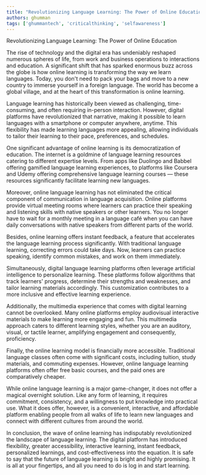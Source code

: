 ```yaml
---
title: "Revolutionizing Language Learning: The Power of Online Education"  # Wrap the title in double quotes
authors: ghumman
tags: ['ghummantech', 'criticalthinking', 'selfawareness']
---
```


Revolutionizing Language Learning: The Power of Online Education
<!-- truncate -->

The rise of technology and the digital era has undeniably reshaped numerous spheres of life, from work and business operations to interactions and education. A significant shift that has sparked enormous buzz across the globe is how online learning is transforming the way we learn languages. Today, you don't need to pack your bags and move to a new country to immerse yourself in a foreign language. The world has become a global village, and at the heart of this transformation is online learning. 

Language learning has historically been viewed as challenging, time-consuming, and often requiring in-person interaction. However, digital platforms have revolutionized that narrative, making it possible to learn languages with a smartphone or computer anywhere, anytime. This flexibility has made learning languages more appealing, allowing individuals to tailor their learning to their pace, preferences, and schedules. 

One significant advantage of online learning is its democratization of education. The internet is a goldmine of language learning resources catering to different expertise levels. From apps like Duolingo and Babbel offering gamified language learning experiences, to platforms like Coursera and Udemy offering comprehensive language learning courses — these resources significantly facilitate learning new languages. 

Moreover, online language learning has not eliminated the critical component of communication in language acquisition. Online platforms provide virtual meeting rooms where learners can practice their speaking and listening skills with native speakers or other learners. You no longer have to wait for a monthly meeting in a language café when you can have daily conversations with native speakers from different parts of the world.

Besides, online learning offers instant feedback, a feature that accelerates the language learning process significantly. With traditional language learning, correcting errors could take days. Now, learners can practice speaking, identify common mistakes, and work on them immediately.

Simultaneously, digital language learning platforms often leverage artificial intelligence to personalize learning. These platforms follow algorithms that track learners' progress, determine their strengths and weaknesses, and tailor learning materials accordingly. This customization contributes to a more inclusive and effective learning experience.

Additionally, the multimedia experience that comes with digital learning cannot be overlooked. Many online platforms employ audiovisual interactive materials to make learning more engaging and fun. This multimedia approach caters to different learning styles, whether you are an auditory, visual, or tactile learner, amplifying engagement and consequently, proficiency. 

Finally, the online learning model is financially more accessible. Traditional language classes often come with significant costs, including tuition, study materials, and commuting expenses. However, online language learning platforms often offer free basic courses, and the paid ones are comparatively cheaper. 

While online language learning is a major game-changer, it does not offer a magical overnight solution. Like any form of learning, it requires commitment, consistency, and a willingness to put knowledge into practical use. What it does offer, however, is a convenient, interactive, and affordable platform enabling people from all walks of life to learn new languages and connect with different cultures from around the world. 

In conclusion, the wave of online learning has indisputably revolutionized the landscape of language learning. The digital platform has introduced flexibility, greater accessibility, interactive learning, instant feedback, personalized learnings, and cost-effectiveness into the equation. It is safe to say that the future of language learning is bright and highly promising. It is all at your fingertips, and all you need to do is log in and start learning.
